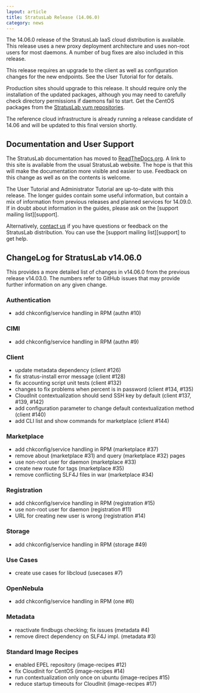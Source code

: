 ```yaml
---
layout: article
title: StratusLab Release (14.06.0)
category: news
---
```


The 14.06.0 release of the StratusLab IaaS cloud distribution is
available.  This release uses a new proxy deployment architecture and
uses non-root users for most daemons.  A number of bug fixes are also
included in this release.

This release requires an upgrade to the client as well as
configuration changes for the new endpoints.  See the User Tutorial
for for details.

Production sites should upgrade to this release.  It should require
only the installation of the updated packages, although you may need
to carefully check directory permissions if daemons fail to start.
Get the CentOS packages from the [StratusLab yum
repositories][sl-yum].

The reference cloud infrastructure is already running a release
candidate of 14.06 and will be updated to this final version shortly.


Documentation and User Support
------------------------------

The StratusLab documentation has moved to [ReadTheDocs.org][slrtd].  A
link to this site is available from the usual StratusLab website.  The
hope is that this will make the documentation more visible and easier
to use.  Feedback on this change as well as on the contents is
welcome.

The User Tutorial and Administrator Tutorial are up-to-date with this
release.  The longer guides contain some useful information, but
contain a mix of information from previous releases and planned
services for 14.09.0.  If in doubt about information in the guides,
please ask on the [support mailing list][support].

Alternatively, [contact us][about] if you have questions or feedback
on the StratusLab distribution.  You can use the [support mailing
list][support] to get help. 


ChangeLog for StratusLab v14.06.0
---------------------------------

This provides a more detailed list of changes in v14.06.0 from the
previous release v14.03.0.  The numbers refer to GitHub issues that
may provide further information on any given change.

### Authentication

* add chkconfig/service handling in RPM (authn #10)

### CIMI

* add chkconfig/service handling in RPM (authn #9)

### Client

* update metadata dependency (client #126)
* fix stratus-install error message (client #128)
* fix accounting script unit tests (client #132)
* changes to fix problems when percent is in password (client #134, #135)
* CloudInit contextualization should send SSH key by default
    (client #137, #139, #142)
* add configuration parameter to change default contextualization
    method (client #140)
* add CLI list and show commands for marketplace (client #144)

### Marketplace

* add chkconfig/service handling in RPM (marketplace #37)
* remove about (marketplace #31) and query (marketplace #32) pages
* use non-root user for daemon (marketplace #33)
* create new route for tags (marketplace #35)
* remove conflicting SLF4J files in war (marketplace #34)

### Registration

* add chkconfig/service handling in RPM (registration #15)
* use non-root user for daemon (registration #11)
* URL for creating new user is wrong (registration #14)

### Storage

* add chkconfig/service handling in RPM (storage #49)

### Use Cases

* create use cases for libcloud (usecases #7)

### OpenNebula

* add chkconfig/service handling in RPM (one #6)

### Metadata

* reactivate findbugs checking; fix issues (metadata #4)
* remove direct dependency on SLF4J impl. (metadata #3)

### Standard Image Recipes

* enabled EPEL repository (image-recipes #12)
* fix CloudInit for CentOS (image-recipes #14)
* run contextualization only once on ubuntu (image-recipes #15)
* reduce startup timeouts for CloudInit (image-recipes #17)


[sl-yum]: http://yum.stratuslab.eu/releases/
[docs]: http://stratuslab.eu/documentation
[github]: http://github.com/StratusLab
[slrtd]: http://stratuslab.rtfd.org/
[forum]: https://groups.google.com/a/stratuslab.eu/group/user-forum/topics
[about]: http://stratuslab.eu/about
